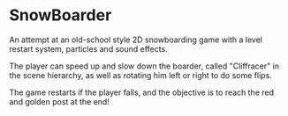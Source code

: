 # SnowBoarder
An attempt at an old-school style 2D snowboarding game with a level restart system, particles and sound effects.

The player can speed up and slow down the boarder, called "Cliffracer" in the scene hierarchy, as well as rotating him left or right to do some flips.

The game restarts if the player falls, and the objective is to reach the red and golden post at the end!
